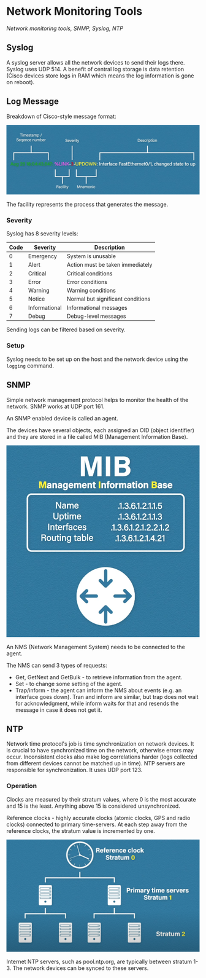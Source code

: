 # Network Monitoring Tools

_Network monitoring tools, SNMP, Syslog, NTP_

## Syslog

A syslog server allows all the network devices to send their logs there. Syslog uses UDP 514. A benefit of central log storage is data retention (Cisco devices store logs in RAM which means the log information is gone on reboot).

## Log Message

Breakdown of Cisco-style message format:

![](./images/network_monitoring_tools/syslog_message.png)

The facility represents the process that generates the message.

### Severity

Syslog has 8 severity levels:

| Code | Severity      | Description                       |
|------|---------------|-----------------------------------|
| 0    | Emergency     | System is unusable                |
| 1    | Alert         | Action must be taken immediately  |
| 2    | Critical      | Critical conditions               |
| 3    | Error         | Error conditions                  |
| 4    | Warning       | Warning conditions                |
| 5    | Notice        | Normal but significant conditions |
| 6    | Informational | Informational messages            |
| 7    | Debug         | Debug-level messages              |

Sending logs can be filtered based on severity.

### Setup

Syslog needs to be set up on the host and the network device using the `logging` command.

## SNMP

Simple network management protocol helps to monitor the health of the network. SNMP works at UDP port 161.

An SNMP enabled device is called an agent.

The devices have several objects, each assigned an OID (object identifier) and they are stored in a file called MIB (Management Information Base).

![](./images/network_monitoring_tools/snmp_mib.png)

An NMS (Network Management System) needs to be connected to the agent.

The NMS can send 3 types of requests:
* Get, GetNext and GetBulk - to retrieve information from the agent. 
* Set - to change some setting of the agent.
* Trap/inform - the agent can inform the NMS about events (e.g. an interface goes down). Tran and inform are similar, but trap does not wait for acknowledgment, while inform waits for that and resends the message in case it does not get it.

## NTP

Network time protocol's job is time synchronization on network devices. It is crucial to have synchronized time on the network, otherwise errors may occur. Inconsistent clocks also make log correlations harder (logs collected from different devices cannot be matched up in time). NTP servers are responsible for synchronization. It uses UDP port 123.

### Operation

Clocks are measured by their stratum values, where 0 is the most accurate and 15 is the least. Anything above 15 is considered unsynchronized.

Reference clocks - highly accurate clocks (atomic clocks, GPS and radio clocks) connected to primary time-servers. At each step away from the reference clocks, the stratum value is incremented by one.

![](./images/network_monitoring_tools/stratum.png)

Internet NTP servers, such as pool.ntp.org, are typically between stratum 1-3. The network devices can be synced to these servers.

